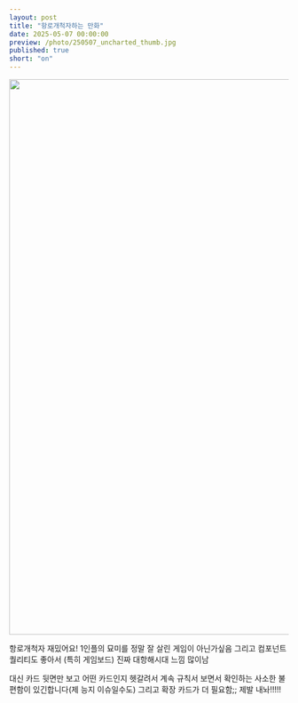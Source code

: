 ```yaml
---
layout: post
title: "항로개척자하는 만화"
date: 2025-05-07 00:00:00
preview: /photo/250507_uncharted_thumb.jpg
published: true
short: "on"
---
```


<img src="/photo/250507_uncharted.jpg" width="1000">


항로개척자 재밌어요!
1인플의 묘미를 정말 잘 살린 게임이 아닌가싶음
그리고 컴포넌트 퀄리티도 좋아서 (특히 게임보드) 진짜 대항해시대 느낌 많이남

대신 카드 뒷면만 보고 어떤 카드인지 헷갈려서 계속 규칙서 보면서 확인하는 사소한 불편함이 있긴합니다(제 능지 이슈일수도)
그리고 확장 카드가 더 필요함;; 제발 내놔!!!!!













